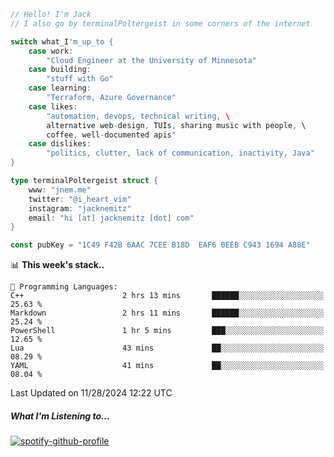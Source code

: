 ```go
// Hello! I'm Jack
// I also go by terminalPoltergeist in some corners of the internet

switch what_I'm_up_to {
    case work:
        "Cloud Engineer at the University of Minnesota"
    case building:
        "stuff with Go"
    case learning:
        "Terraform, Azure Governance"
    case likes:
        "automation, devops, technical writing, \
        alternative web-design, TUIs, sharing music with people, \
        coffee, well-documented apis"
    case dislikes:
        "politics, clutter, lack of communication, inactivity, Java"
}

type terminalPoltergeist struct {
    www: "jnem.me"
    twitter: "@i_heart_vim"
    instagram: "jacknemitz"
    email: "hi [at] jacknemitz [dot] com"
}

const pubKey = "1C49 F42B 6AAC 7CEE B18D  EAF6 0EEB C943 1694 A88E"
```

<!--START_SECTION:waka-->
📊 **This week's stack..** 

```text
💬 Programming Languages: 
C++                      2 hrs 13 mins       ██████░░░░░░░░░░░░░░░░░░░   25.63 % 
Markdown                 2 hrs 11 mins       ██████░░░░░░░░░░░░░░░░░░░   25.24 % 
PowerShell               1 hr 5 mins         ███░░░░░░░░░░░░░░░░░░░░░░   12.65 % 
Lua                      43 mins             ██░░░░░░░░░░░░░░░░░░░░░░░   08.29 % 
YAML                     41 mins             ██░░░░░░░░░░░░░░░░░░░░░░░   08.04 % 
```


 Last Updated on 11/28/2024 12:22 UTC
<!--END_SECTION:waka-->

##### What I'm Listening to...

[![spotify-github-profile](https://jnem.me/listening-item?maxAge=2592000)](https://jnem.me/listening)
